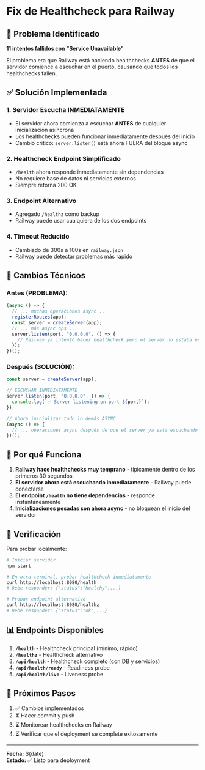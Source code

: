 # Fix de Healthcheck para Railway

## 🔴 Problema Identificado

**11 intentos fallidos con "Service Unavailable"**

El problema era que Railway está haciendo healthchecks **ANTES** de que el servidor comience a escuchar en el puerto, causando que todos los healthchecks fallen.

## ✅ Solución Implementada

### 1. **Servidor Escucha INMEDIATAMENTE**
   - El servidor ahora comienza a escuchar **ANTES** de cualquier inicialización asíncrona
   - Los healthchecks pueden funcionar inmediatamente después del inicio
   - Cambio crítico: `server.listen()` está ahora FUERA del bloque async

### 2. **Healthcheck Endpoint Simplificado**
   - `/health` ahora responde inmediatamente sin dependencias
   - No requiere base de datos ni servicios externos
   - Siempre retorna 200 OK

### 3. **Endpoint Alternativo**
   - Agregado `/healthz` como backup
   - Railway puede usar cualquiera de los dos endpoints

### 4. **Timeout Reducido**
   - Cambiado de 300s a 100s en `railway.json`
   - Railway puede detectar problemas más rápido

## 📝 Cambios Técnicos

### Antes (PROBLEMA):
```typescript
(async () => {
  // ... muchas operaciones async ...
  registerRoutes(app);
  const server = createServer(app);
  // ... más async ops ...
  server.listen(port, "0.0.0.0", () => {
    // Railway ya intentó hacer healthcheck pero el server no estaba escuchando
  });
})();
```

### Después (SOLUCIÓN):
```typescript
const server = createServer(app);

// ESCUCHAR INMEDIATAMENTE
server.listen(port, "0.0.0.0", () => {
  console.log(`✅ Server listening on port ${port}`);
});

// Ahora inicializar todo lo demás ASYNC
(async () => {
  // ... operaciones async después de que el server ya está escuchando ...
})();
```

## 🎯 Por qué Funciona

1. **Railway hace healthchecks muy temprano** - típicamente dentro de los primeros 30 segundos
2. **El servidor ahora está escuchando inmediatamente** - Railway puede conectarse
3. **El endpoint `/health` no tiene dependencias** - responde instantáneamente
4. **Inicializaciones pesadas son ahora async** - no bloquean el inicio del servidor

## 🧪 Verificación

Para probar localmente:

```bash
# Iniciar servidor
npm start

# En otra terminal, probar healthcheck inmediatamente
curl http://localhost:8080/health
# Debe responder: {"status":"healthy",...}

# Probar endpoint alternativo
curl http://localhost:8080/healthz
# Debe responder: {"status":"ok",...}
```

## 📊 Endpoints Disponibles

1. **`/health`** - Healthcheck principal (mínimo, rápido)
2. **`/healthz`** - Healthcheck alternativo
3. **`/api/health`** - Healthcheck completo (con DB y servicios)
4. **`/api/health/ready`** - Readiness probe
5. **`/api/health/live`** - Liveness probe

## 🚀 Próximos Pasos

1. ✅ Cambios implementados
2. ⏳ Hacer commit y push
3. ⏳ Monitorear healthchecks en Railway
4. ⏳ Verificar que el deployment se complete exitosamente

---

**Fecha:** $(date)  
**Estado:** ✅ Listo para deployment




